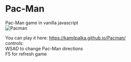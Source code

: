 # Pac-Man
Pac-Man game in vanilla javascript  
![Pacman](https://user-images.githubusercontent.com/49127696/217947421-51ec515a-fe46-403d-9776-83049334a2b3.gif)  

You can play it here: https://kamilpalka.github.io/Pacman/  
controls:  
WSAD to change Pac-Man directions  
F5 for refresh game
